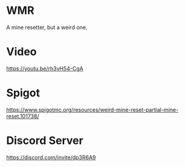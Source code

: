 # WMR
A mine resetter, but a weird one.

# Video
https://youtu.be/rh3vH54-CgA

# Spigot
https://www.spigotmc.org/resources/weird-mine-reset-partial-mine-reset.101738/

# Discord Server
https://discord.com/invite/dp3R6A9
